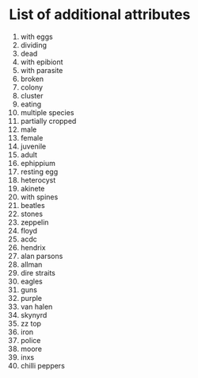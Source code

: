 # List of additional attributes

1. with eggs
2. dividing
3. dead
4. with epibiont
5. with parasite
6. broken
7. colony
8. cluster
9. eating
10. multiple species
11. partially cropped
12. male
13. female
14. juvenile
15. adult
16. ephippium
17. resting egg
18. heterocyst
19. akinete
20. with spines
21. beatles
22. stones
23. zeppelin
24. floyd
25. acdc
26. hendrix
27. alan parsons
28. allman
29. dire straits
30. eagles
31. guns
32. purple
33. van halen
34. skynyrd
35. zz top
36. iron
37. police
38. moore
39. inxs
40. chilli peppers
